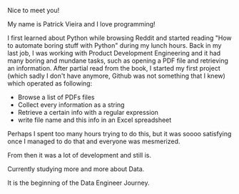 Nice to meet you!

My name is Patrick Vieira and I love programming!

I first learned about Python while browsing Reddit and started reading "How to automate boring stuff with Python" during my lunch hours.
Back in my last job, I was working with Product Development Engineering and it had many boring and mundane tasks, such as opening a PDF file and retrieving an information.
After partial read from the book, I started my first project (which sadly I don't have anymore, Github was not something that I knew) which operated as following:

- Browse a list of PDFs files
- Collect every information as a string
- Retrieve a certain info with a regular expression
- write file name and this info in an Excel spreadsheet

Perhaps I spent too many hours trying to do this, but it was soooo satisfying once I managed to do that and everyone was mesmerized.

From then it was a lot of development and still is.

Currently studying more and more about Data.

It is the beginning of the Data Engineer Journey.

